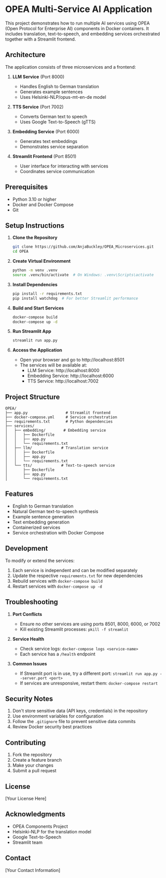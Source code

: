 # OPEA Multi-Service AI Application

This project demonstrates how to run multiple AI services using OPEA (Open Protocol for Enterprise AI) components in Docker containers. It includes translation, text-to-speech, and embedding services orchestrated together with a Streamlit frontend.

## Architecture

The application consists of three microservices and a frontend:

1. **LLM Service** (Port 8000)
   - Handles English to German translation
   - Generates example sentences
   - Uses Helsinki-NLP/opus-mt-en-de model

2. **TTS Service** (Port 7002)
   - Converts German text to speech
   - Uses Google Text-to-Speech (gTTS)

3. **Embedding Service** (Port 6000)
   - Generates text embeddings
   - Demonstrates service separation

4. **Streamlit Frontend** (Port 8501)
   - User interface for interacting with services
   - Coordinates service communication

## Prerequisites

- Python 3.10 or higher
- Docker and Docker Compose
- Git

## Setup Instructions

1. **Clone the Repository**
   ```bash
   git clone https://github.com/AnjaBuckley/OPEA_Microservices.git
   cd OPEA
   ```

2. **Create Virtual Environment**
   ```bash
   python -m venv .venv
   source .venv/bin/activate  # On Windows: .venv\Scripts\activate
   ```
3. **Install Dependencies**
   ```bash
   pip install -r requirements.txt
   pip install watchdog  # For better Streamlit performance
   ```

4. **Build and Start Services**
   ```bash
   docker-compose build
   docker-compose up -d
   ```

5. **Run Streamlit App**
   ```bash
   streamlit run app.py
   ```

6. **Access the Application**
   - Open your browser and go to http://localhost:8501
   - The services will be available at:
     - LLM Service: http://localhost:8000
     - Embedding Service: http://localhost:6000
     - TTS Service: http://localhost:7002

## Project Structure

```
OPEA/
├── app.py                 # Streamlit frontend
├── docker-compose.yml     # Service orchestration
├── requirements.txt       # Python dependencies
├── services/
│   ├── embedding/        # Embedding service
│   │   ├── Dockerfile
│   │   ├── app.py
│   │   └── requirements.txt
│   ├── llm/             # Translation service
│   │   ├── Dockerfile
│   │   ├── app.py
│   │   └── requirements.txt
│   └── tts/             # Text-to-speech service
│       ├── Dockerfile
│       ├── app.py
│       └── requirements.txt
```

## Features

- English to German translation
- Natural German text-to-speech synthesis
- Example sentence generation
- Text embedding generation
- Containerized services
- Service orchestration with Docker Compose

## Development

To modify or extend the services:

1. Each service is independent and can be modified separately
2. Update the respective `requirements.txt` for new dependencies
3. Rebuild services with `docker-compose build`
4. Restart services with `docker-compose up -d`

## Troubleshooting

1. **Port Conflicts**
   - Ensure no other services are using ports 8501, 8000, 6000, or 7002
   - Kill existing Streamlit processes: `pkill -f streamlit`

2. **Service Health**
   - Check service logs: `docker-compose logs <service-name>`
   - Each service has a `/health` endpoint

3. **Common Issues**
   - If Streamlit port is in use, try a different port: `streamlit run app.py --server.port <port>`
   - If services are unresponsive, restart them: `docker-compose restart`

## Security Notes

1. Don't store sensitive data (API keys, credentials) in the repository
2. Use environment variables for configuration
3. Follow the `.gitignore` file to prevent sensitive data commits
4. Review Docker security best practices

## Contributing

1. Fork the repository
2. Create a feature branch
3. Make your changes
4. Submit a pull request

## License

[Your License Here]

## Acknowledgments

- OPEA Components Project
- Helsinki-NLP for the translation model
- Google Text-to-Speech
- Streamlit team

## Contact

[Your Contact Information] 
